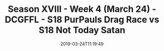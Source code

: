 ---
title: Season XVIII - Week 4 (March 24) - DCGFFL - S18 PurPauls Drag Race vs S18 Not
  Today Satan
teams-score:
- team: _teams/purple.md
  score: 45
- team: _teams/red.md
  score: 28
mvp: Pete Dickos (Purple), Eric Green (Red)
game-ball: ''
sportsperson: ''
season: 16
week: 4
date: '2019-03-24T11:19:49'
pageid: season-xviii-march-24-week-4-6912-vs-6911
---